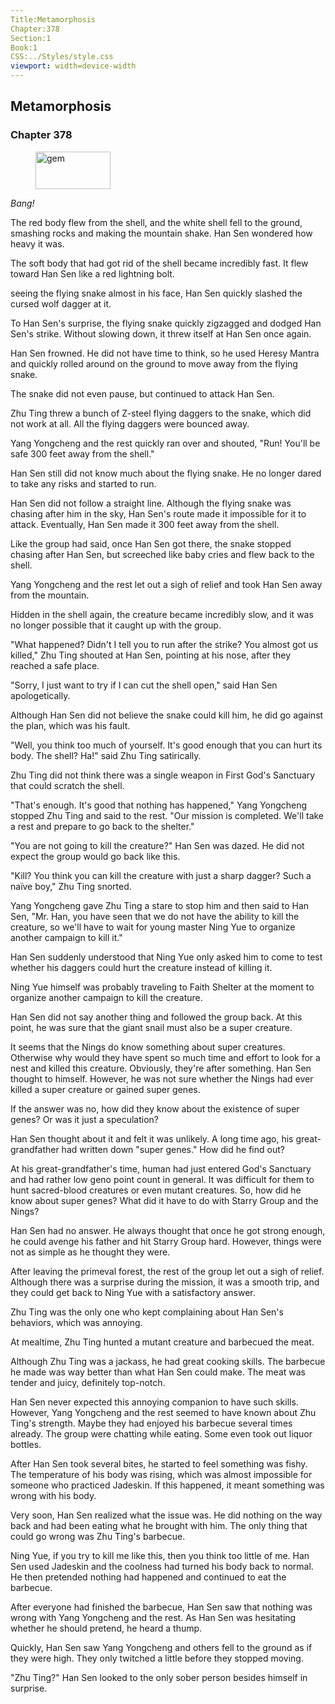 ```yaml
---
Title:Metamorphosis 
Chapter:378 
Section:1 
Book:1 
CSS:../Styles/style.css 
viewport: width=device-width
---
```

  
## Metamorphosis
### Chapter 378
  
<figure>
	<img src="../Images/gem.gif" alt="gem" id="gem" width="120" height="60" />
</figure>
  

  
*Bang!*

The red body flew from the shell, and the white shell fell to the ground, smashing rocks and making the mountain shake. Han Sen wondered how heavy it was.

The soft body that had got rid of the shell became incredibly fast. It flew toward Han Sen like a red lightning bolt.

seeing the flying snake almost in his face, Han Sen quickly slashed the cursed wolf dagger at it.

To Han Sen's surprise, the flying snake quickly zigzagged and dodged Han Sen's strike. Without slowing down, it threw itself at Han Sen once again.

Han Sen frowned. He did not have time to think, so he used Heresy Mantra and quickly rolled around on the ground to move away from the flying snake.

The snake did not even pause, but continued to attack Han Sen.

Zhu Ting threw a bunch of Z-steel flying daggers to the snake, which did not work at all. All the flying daggers were bounced away.

Yang Yongcheng and the rest quickly ran over and shouted, "Run! You'll be safe 300 feet away from the shell."

Han Sen still did not know much about the flying snake. He no longer dared to take any risks and started to run.

Han Sen did not follow a straight line. Although the flying snake was chasing after him in the sky, Han Sen's route made it impossible for it to attack. Eventually, Han Sen made it 300 feet away from the shell.

Like the group had said, once Han Sen got there, the snake stopped chasing after Han Sen, but screeched like baby cries and flew back to the shell.

Yang Yongcheng and the rest let out a sigh of relief and took Han Sen away from the mountain.

Hidden in the shell again, the creature became incredibly slow, and it was no longer possible that it caught up with the group.

"What happened? Didn't I tell you to run after the strike? You almost got us killed," Zhu Ting shouted at Han Sen, pointing at his nose, after they reached a safe place.

"Sorry, I just want to try if I can cut the shell open," said Han Sen apologetically.

Although Han Sen did not believe the snake could kill him, he did go against the plan, which was his fault.

"Well, you think too much of yourself. It's good enough that you can hurt its body. The shell? Ha!" said Zhu Ting satirically.

Zhu Ting did not think there was a single weapon in First God's Sanctuary that could scratch the shell.

"That's enough. It's good that nothing has happened," Yang Yongcheng stopped Zhu Ting and said to the rest. "Our mission is completed. We'll take a rest and prepare to go back to the shelter."

"You are not going to kill the creature?" Han Sen was dazed. He did not expect the group would go back like this.

"Kill? You think you can kill the creature with just a sharp dagger? Such a naïve boy," Zhu Ting snorted.

Yang Yongcheng gave Zhu Ting a stare to stop him and then said to Han Sen, "Mr. Han, you have seen that we do not have the ability to kill the creature, so we'll have to wait for young master Ning Yue to organize another campaign to kill it."

Han Sen suddenly understood that Ning Yue only asked him to come to test whether his daggers could hurt the creature instead of killing it.

Ning Yue himself was probably traveling to Faith Shelter at the moment to organize another campaign to kill the creature.

Han Sen did not say another thing and followed the group back. At this point, he was sure that the giant snail must also be a super creature.

It seems that the Nings do know something about super creatures. Otherwise why would they have spent so much time and effort to look for a nest and killed this creature. Obviously, they're after something. Han Sen thought to himself. However, he was not sure whether the Nings had ever killed a super creature or gained super genes.

If the answer was no, how did they know about the existence of super genes? Or was it just a speculation?

Han Sen thought about it and felt it was unlikely. A long time ago, his great-grandfather had written down "super genes." How did he find out?

At his great-grandfather's time, human had just entered God's Sanctuary and had rather low geno point count in general. It was difficult for them to hunt sacred-blood creatures or even mutant creatures. So, how did he know about super genes? What did it have to do with Starry Group and the Nings?

Han Sen had no answer. He always thought that once he got strong enough, he could avenge his father and hit Starry Group hard. However, things were not as simple as he thought they were.

After leaving the primeval forest, the rest of the group let out a sigh of relief. Although there was a surprise during the mission, it was a smooth trip, and they could get back to Ning Yue with a satisfactory answer.

Zhu Ting was the only one who kept complaining about Han Sen's behaviors, which was annoying.

At mealtime, Zhu Ting hunted a mutant creature and barbecued the meat.

Although Zhu Ting was a jackass, he had great cooking skills. The barbecue he made was way better than what Han Sen could make. The meat was tender and juicy, definitely top-notch.

Han Sen never expected this annoying companion to have such skills. However, Yang Yongcheng and the rest seemed to have known about Zhu Ting's strength. Maybe they had enjoyed his barbecue several times already. The group were chatting while eating. Some even took out liquor bottles.

After Han Sen took several bites, he started to feel something was fishy. The temperature of his body was rising, which was almost impossible for someone who practiced Jadeskin. If this happened, it meant something was wrong with his body.

Very soon, Han Sen realized what the issue was. He did nothing on the way back and had been eating what he brought with him. The only thing that could go wrong was Zhu Ting's barbecue.

Ning Yue, if you try to kill me like this, then you think too little of me. Han Sen used Jadeskin and the coolness had turned his body back to normal. He then pretended nothing had happened and continued to eat the barbecue.

After everyone had finished the barbecue, Han Sen saw that nothing was wrong with Yang Yongcheng and the rest. As Han Sen was hesitating whether he should pretend, he heard a thump.

Quickly, Han Sen saw Yang Yongcheng and others fell to the ground as if they were high. They only twitched a little before they stopped moving.

"Zhu Ting?" Han Sen looked to the only sober person besides himself in surprise.